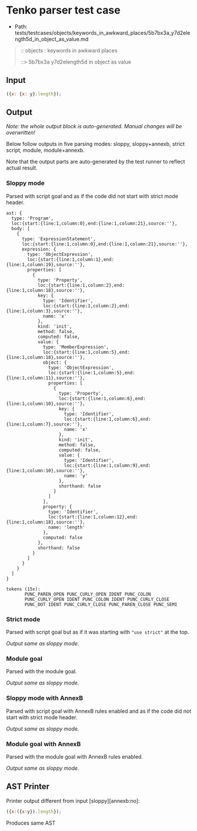 # Tenko parser test case

- Path: tests/testcases/objects/keywords_in_awkward_places/5b7bx3a_y7d2elength5d_in_object_as_value.md

> :: objects : keywords in awkward places
>
> ::> 5b7bx3a y7d2elength5d in object as value

## Input

`````js
({x: {x: y}.length});
`````

## Output

_Note: the whole output block is auto-generated. Manual changes will be overwritten!_

Below follow outputs in five parsing modes: sloppy, sloppy+annexb, strict script, module, module+annexb.

Note that the output parts are auto-generated by the test runner to reflect actual result.

### Sloppy mode

Parsed with script goal and as if the code did not start with strict mode header.

`````
ast: {
  type: 'Program',
  loc:{start:{line:1,column:0},end:{line:1,column:21},source:''},
  body: [
    {
      type: 'ExpressionStatement',
      loc:{start:{line:1,column:0},end:{line:1,column:21},source:''},
      expression: {
        type: 'ObjectExpression',
        loc:{start:{line:1,column:1},end:{line:1,column:19},source:''},
        properties: [
          {
            type: 'Property',
            loc:{start:{line:1,column:2},end:{line:1,column:18},source:''},
            key: {
              type: 'Identifier',
              loc:{start:{line:1,column:2},end:{line:1,column:3},source:''},
              name: 'x'
            },
            kind: 'init',
            method: false,
            computed: false,
            value: {
              type: 'MemberExpression',
              loc:{start:{line:1,column:5},end:{line:1,column:18},source:''},
              object: {
                type: 'ObjectExpression',
                loc:{start:{line:1,column:5},end:{line:1,column:11},source:''},
                properties: [
                  {
                    type: 'Property',
                    loc:{start:{line:1,column:6},end:{line:1,column:10},source:''},
                    key: {
                      type: 'Identifier',
                      loc:{start:{line:1,column:6},end:{line:1,column:7},source:''},
                      name: 'x'
                    },
                    kind: 'init',
                    method: false,
                    computed: false,
                    value: {
                      type: 'Identifier',
                      loc:{start:{line:1,column:9},end:{line:1,column:10},source:''},
                      name: 'y'
                    },
                    shorthand: false
                  }
                ]
              },
              property: {
                type: 'Identifier',
                loc:{start:{line:1,column:12},end:{line:1,column:18},source:''},
                name: 'length'
              },
              computed: false
            },
            shorthand: false
          }
        ]
      }
    }
  ]
}

tokens (15x):
       PUNC_PAREN_OPEN PUNC_CURLY_OPEN IDENT PUNC_COLON
       PUNC_CURLY_OPEN IDENT PUNC_COLON IDENT PUNC_CURLY_CLOSE
       PUNC_DOT IDENT PUNC_CURLY_CLOSE PUNC_PAREN_CLOSE PUNC_SEMI
`````

### Strict mode

Parsed with script goal but as if it was starting with `"use strict"` at the top.

_Output same as sloppy mode._

### Module goal

Parsed with the module goal.

_Output same as sloppy mode._

### Sloppy mode with AnnexB

Parsed with script goal with AnnexB rules enabled and as if the code did not start with strict mode header.

_Output same as sloppy mode._

### Module goal with AnnexB

Parsed with the module goal with AnnexB rules enabled.

_Output same as sloppy mode._

## AST Printer

Printer output different from input [sloppy][annexb:no]:

````js
({x:({x:y}).length});
````

Produces same AST
